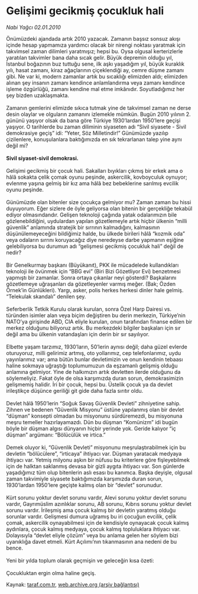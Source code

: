 # Gelişimi gecikmiş çocukluk hali

*Nabi Yağcı 02.01.2010*

<div class="yazi">Önümüzdeki ajandada artık 2010 yazacak. Zamanın başsız sonsuz akışı içinde hesap yapmamıza yardımcı olacak bir nirengi noktası yaratmak için takvimsel zaman dilimleri yaratmışız; hepsi bu. Oysa olgusal kerterizlerle yaratılan takvimler bana daha sıcak gelir. Büyük depremin olduğu yıl, İstanbul boğazının buz tuttuğu sene, ilk aşkı yaşadığım yıl, büyük kuraklık yılı, hasat zamanı, kiraz ağaçlarının çiçeklendiği ay, cemre düşme zamanı gibi. Ne var ki, modern zamanlar artık bu sıcaklığı elimizden aldı; elimizden alınan şey insanın zamanı kendince anlamlandırma veya zamanı kendince işleme özgürlüğü, zamanı kendine mal etme imkânıdır. Soyutladığımız her şey bizden uzaklaşmakta. <br/><br/>Zamanın gemlerini elimizde sıkıca tutmak yine de takvimsel zaman ne derse desin olaylar ve olguların zamanını izlemekle mümkün. Bugün 2010 yılının 2. gününü yaşıyor olsak da bana göre Türkiye 1930’lardan 1950’lere geçişi yaşıyor. O tarihlerde bu zaman diliminin siyaseten adı “Sivil siyasete - Sivil demokrasiye geçiş” idi: “Yeter, Söz Milletindir!” Günümüzde yazılıp çizilenlere, konuşulanlara baktığımızda en sık tekrarlanan talep yine aynı değil mi? <b><br/><br/>Sivil siyaset-sivil demokrasi. </b><br/><br/>Gelişimi gecikmiş bir çocuk hali. Sakalları bıyıkları çıkmış bir erkek ama o hâlâ sokakta çelik çomak oyunu peşinde, askercilik, kovboyculuk oynuyor; evlenme yaşına gelmiş bir kız ama hâlâ bez bebeklerine sarılmış evcilik oyunu peşinde. <br/><br/>Günümüzde olan bitenler size çocukça gelmiyor mu? Zaman zaman bu hissi duyuyorum. Eğer sizlere de öyle geliyorsa olan bitenin bir gerçekliğe tekabül ediyor olmasındandır. Gelişen teknoloji çağında yatak odalarımızın bile gözlenebildiğini, uydulardan yapılan gözetlemeyle artık hiçbir ülkenin “milli güvenlik” anlamında stratejik bir sırrının kalmadığını, kalmasının düşünülemeyeceğini bildiğimiz halde, bu ülkede birileri hâlâ “kozmik oda” veya odaların sırrını koruyacağız diye neredeyse darbe yapmanın eşiğine gelebiliyorsa bu durumun adı “gelişmesi gecikmiş çocukluk hali” değil de nedir? <br/><br/>Bir Genelkurmay başkanı (Büyükanıt), PKK ile mücadelede kullandıkları teknoloji ile övünmek için “BBG evi” (Biri Bizi Gözetliyor Evi) benzetmesi yapmıştı bir zamanlar. Sonra ortaya çıkanlar neyi gösterdi? Başkalarını gözetlemeye uğraşanları da gözetleyenler varmış meğer. (Bak; Özden Örnek’in Günlükleri). Yargı, asker, polis herkes herkesi dinler hale gelmiş. “Telekulak skandalı” denilen şey. <br/><br/>Seferberlik Tetkik Kurulu olarak kurulan, sonra Özel Harp Dairesi vs. türünden isimler alan veya biçim değiştiren bu derin merkezin, Türkiye’nin NATO’ya girişinde ABD, CIA eliyle kurulan, onun tarafından finanse edilen bir merkez olduğunu biliyoruz artık. Bu merkezdeki bilgiler başkaları için sır değil ama bu ülkenin vatandaşları için derin bir sır sayılıyor. <br/><br/>Elbette yaşam tarzımız, 1930’ların, 50’lerin aynısı değil; daha güzel evlerde oturuyoruz, milli gelirimiz artmış, oto yollarımız, cep telefonlarımız, uydu yayınlarımız var; ama bütün bunlar devletimizin ve onun kendinin tebaası haline sokmaya uğraştığı toplumumuzun da eşzamanlı gelişmiş olduğu anlamına gelmiyor. Yine de halkımızın artık devletten ilerde olduğunu da söylemeliyiz. Fakat öyle de olsa karşımızda duran sorun, demokrasimizin gelişmemiş halidir. İri bir çocuk, hepsi bu. Üstelik çocuk ya da devlet irileştikçe düşünce geriliği git gide daha fazla sırıtır oldu. <br/><br/>Devlet hâlâ 1950’lerin “Soğuk Savaş Güvenlik Devleti” zihniyetine sahip. Zihnen ve bedenen “Güvenlik Misyonu” üstüne yapılanmış olan bir devlet “düşman” konsepti olmadan bu misyonunu sürdüremezdi, bu misyonuna meşru temeller hazırlayamazdı. Dün bu düşman “Komünizm” idi bugün böyle bir düşman algısı dünyanın hiçbir yerinde yok. Geride kalıyor “iç düşman” argümanı: “Bölücülük ve irtica.” <br/><br/>Demek oluyor ki, “Güvenlik Devleti” misyonunu meşrulaştırabilmek için bu devletin “bölücülere”, “irticaya” ihtiyacı var. Düşman yaratacak medyaya ihtiyacı var. Yetmiş milyonu aşkın bir nüfusu bu kriterlere göre fişleyebilmek için de halktan saklanmış devasa bir gizli aygıta ihtiyacı var. Son günlerde yaşadığımız tüm olup bitenlerin aslı esası bu kanımca. Başka deyişle, olgusal zaman takvimiyle siyasete baktığımızda karşımızda duran sorun, 1930’lardan 1950’lere geçişte kalmış olan bir “devlet” sorunudur. <br/><br/>Kürt sorunu yoktur devlet sorunu vardır, Alevi sorunu yoktur devlet sorunu vardır, Gayrımüslim azınlıklar sorunu, AB sorunu, Kıbrıs sorunu yoktur devlet sorunu vardır. İrileşmiş ama çocuk kalmış bir devletin yaratmış olduğu sorunlar vardır. Gelişmesi dumura uğramış bu iri çocuğun evcilik, çelik çomak, askercilik oynayabilmesi için de kendisiyle oynayacak çocuk kalmış aydınlara, çocuk kalmış medyaya, çocuk kalmış topluluklara ihtiyacı var. <br/>Dolayısıyla “devlet eliyle çözüm” veya bu anlama gelen her söylem bizi uyanıklığa davet etmeli. Kürt Açılımı’nın tıkanmasının ana nedeni de bu bence. <br/><br/>Yeni bir yılda toplum olarak geçmişin ve geleceğin kısa özeti: <br/><br/>Çocukluktan ergin olma haline geçiş.
              </div>

Kaynak: [taraf.com.tr](http://taraf.com.tr:80/makale/9321.htm), [web.archive.org (arşiv bağlantısı)](http://web.archive.org/web/20100310233016/http://taraf.com.tr:80/makale/9321.htm)
